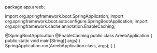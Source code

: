 package app.areeb;

import org.springframework.boot.SpringApplication;
import org.springframework.boot.autoconfigure.SpringBootApplication;
import org.springframework.cache.annotation.EnableCaching;

@SpringBootApplication
@EnableCaching
public class AreebApplication {
	public static void main(String[] args) {
		SpringApplication.run(AreebApplication.class, args);
	}
}
